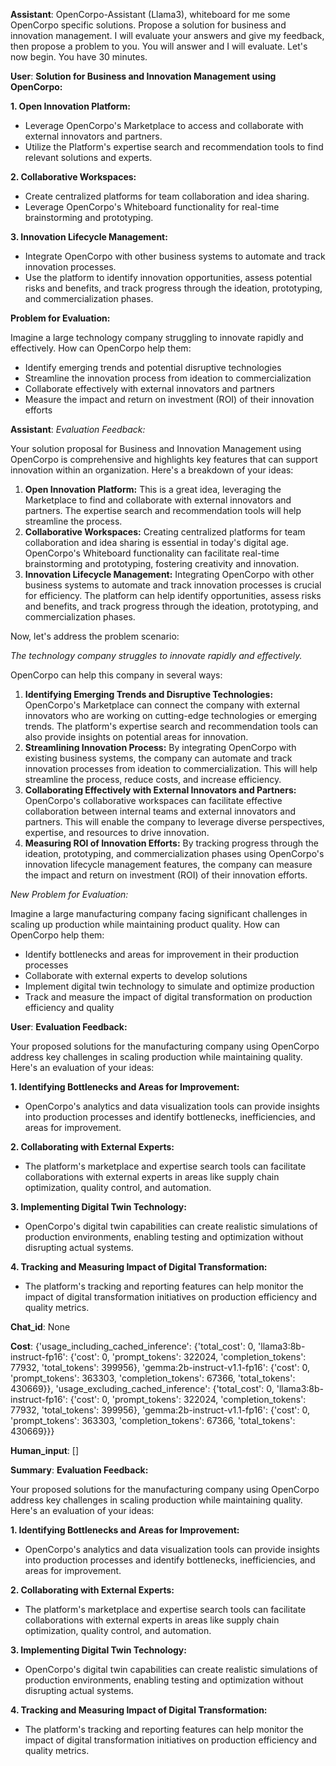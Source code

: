 **Assistant**: OpenCorpo-Assistant (Llama3), whiteboard for me some OpenCorpo specific solutions. Propose a solution for business and innovation management. I will evaluate your answers and give my feedback, then propose a problem to you. You will answer and I will evaluate. Let's now begin. You have 30 minutes.

**User**: **Solution for Business and Innovation Management using OpenCorpo:**

**1. Open Innovation Platform:**
- Leverage OpenCorpo's Marketplace to access and collaborate with external innovators and partners.
- Utilize the Platform's expertise search and recommendation tools to find relevant solutions and experts.


**2. Collaborative Workspaces:**
- Create centralized platforms for team collaboration and idea sharing.
- Leverage OpenCorpo's Whiteboard functionality for real-time brainstorming and prototyping.


**3. Innovation Lifecycle Management:**
- Integrate OpenCorpo with other business systems to automate and track innovation processes.
- Use the platform to identify innovation opportunities, assess potential risks and benefits, and track progress through the ideation, prototyping, and commercialization phases.


**Problem for Evaluation:**

Imagine a large technology company struggling to innovate rapidly and effectively. How can OpenCorpo help them:

- Identify emerging trends and potential disruptive technologies
- Streamline the innovation process from ideation to commercialization
- Collaborate effectively with external innovators and partners
- Measure the impact and return on investment (ROI) of their innovation efforts

**Assistant**: *Evaluation Feedback:*

Your solution proposal for Business and Innovation Management using OpenCorpo is comprehensive and highlights key features that can support innovation within an organization. Here's a breakdown of your ideas:

1. **Open Innovation Platform:** This is a great idea, leveraging the Marketplace to find and collaborate with external innovators and partners. The expertise search and recommendation tools will help streamline the process.
2. **Collaborative Workspaces:** Creating centralized platforms for team collaboration and idea sharing is essential in today's digital age. OpenCorpo's Whiteboard functionality can facilitate real-time brainstorming and prototyping, fostering creativity and innovation.
3. **Innovation Lifecycle Management:** Integrating OpenCorpo with other business systems to automate and track innovation processes is crucial for efficiency. The platform can help identify opportunities, assess risks and benefits, and track progress through the ideation, prototyping, and commercialization phases.

Now, let's address the problem scenario:

*The technology company struggles to innovate rapidly and effectively.*

OpenCorpo can help this company in several ways:

1. **Identifying Emerging Trends and Disruptive Technologies:** OpenCorpo's Marketplace can connect the company with external innovators who are working on cutting-edge technologies or emerging trends. The platform's expertise search and recommendation tools can also provide insights on potential areas for innovation.
2. **Streamlining Innovation Process:** By integrating OpenCorpo with existing business systems, the company can automate and track innovation processes from ideation to commercialization. This will help streamline the process, reduce costs, and increase efficiency.
3. **Collaborating Effectively with External Innovators and Partners:** OpenCorpo's collaborative workspaces can facilitate effective collaboration between internal teams and external innovators and partners. This will enable the company to leverage diverse perspectives, expertise, and resources to drive innovation.
4. **Measuring ROI of Innovation Efforts:** By tracking progress through the ideation, prototyping, and commercialization phases using OpenCorpo's innovation lifecycle management features, the company can measure the impact and return on investment (ROI) of their innovation efforts.

*New Problem for Evaluation:*

Imagine a large manufacturing company facing significant challenges in scaling up production while maintaining product quality. How can OpenCorpo help them:

- Identify bottlenecks and areas for improvement in their production processes
- Collaborate with external experts to develop solutions
- Implement digital twin technology to simulate and optimize production
- Track and measure the impact of digital transformation on production efficiency and quality

**User**: **Evaluation Feedback:**

Your proposed solutions for the manufacturing company using OpenCorpo address key challenges in scaling production while maintaining quality. Here's an evaluation of your ideas:

**1. Identifying Bottlenecks and Areas for Improvement:**
- OpenCorpo's analytics and data visualization tools can provide insights into production processes and identify bottlenecks, inefficiencies, and areas for improvement.


**2. Collaborating with External Experts:**
- The platform's marketplace and expertise search tools can facilitate collaborations with external experts in areas like supply chain optimization, quality control, and automation.


**3. Implementing Digital Twin Technology:**
- OpenCorpo's digital twin capabilities can create realistic simulations of production environments, enabling testing and optimization without disrupting actual systems.


**4. Tracking and Measuring Impact of Digital Transformation:**
- The platform's tracking and reporting features can help monitor the impact of digital transformation initiatives on production efficiency and quality metrics.

**Chat_id**: None

**Cost**: {'usage_including_cached_inference': {'total_cost': 0, 'llama3:8b-instruct-fp16': {'cost': 0, 'prompt_tokens': 322024, 'completion_tokens': 77932, 'total_tokens': 399956}, 'gemma:2b-instruct-v1.1-fp16': {'cost': 0, 'prompt_tokens': 363303, 'completion_tokens': 67366, 'total_tokens': 430669}}, 'usage_excluding_cached_inference': {'total_cost': 0, 'llama3:8b-instruct-fp16': {'cost': 0, 'prompt_tokens': 322024, 'completion_tokens': 77932, 'total_tokens': 399956}, 'gemma:2b-instruct-v1.1-fp16': {'cost': 0, 'prompt_tokens': 363303, 'completion_tokens': 67366, 'total_tokens': 430669}}}

**Human_input**: []

**Summary**: **Evaluation Feedback:**

Your proposed solutions for the manufacturing company using OpenCorpo address key challenges in scaling production while maintaining quality. Here's an evaluation of your ideas:

**1. Identifying Bottlenecks and Areas for Improvement:**
- OpenCorpo's analytics and data visualization tools can provide insights into production processes and identify bottlenecks, inefficiencies, and areas for improvement.


**2. Collaborating with External Experts:**
- The platform's marketplace and expertise search tools can facilitate collaborations with external experts in areas like supply chain optimization, quality control, and automation.


**3. Implementing Digital Twin Technology:**
- OpenCorpo's digital twin capabilities can create realistic simulations of production environments, enabling testing and optimization without disrupting actual systems.


**4. Tracking and Measuring Impact of Digital Transformation:**
- The platform's tracking and reporting features can help monitor the impact of digital transformation initiatives on production efficiency and quality metrics.

